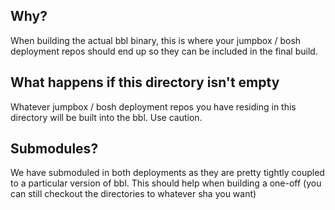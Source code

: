 ## Why?

When building the actual bbl binary, this is where your jumpbox / bosh
deployment repos should end up so they can be included in the final build.

## What happens if this directory isn't empty

Whatever jumpbox / bosh deployment repos you have residing in this directory
will be built into the bbl. Use caution.

## Submodules?

We have submoduled in both deployments as they are pretty tightly coupled to a
particular version of bbl. This should help when building a one-off (you can
still checkout the directories to whatever sha you want)
